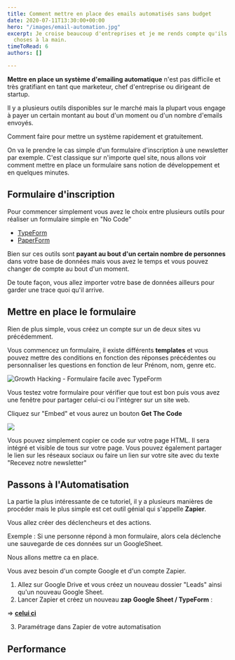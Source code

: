 ```yaml
---
title: Comment mettre en place des emails automatisés sans budget
date: 2020-07-11T13:30:00+00:00
hero: "/images/email-automation.jpg"
excerpt: Je croise beaucoup d'entreprises et je me rends compte qu'ils font trop de
  choses à la main.
timeToRead: 6
authors: []

---
```

**Mettre en place un système d'emailing automatique** n'est pas difficile et très gratifiant en tant que marketeur, chef d'entreprise ou dirigeant de startup.

Il y a plusieurs outils disponibles sur le marché mais la plupart vous engage à payer un certain montant au bout d'un moment ou d'un nombre d'emails envoyés.

Comment faire pour mettre un système rapidement et gratuitement.

On va le prendre le cas simple d'un formulaire d'inscription à une newsletter par exemple. C'est classique sur n'importe quel site, nous allons voir comment mettre en place un formulaire sans notion de développement et en quelques minutes.

## Formulaire d'inscription

Pour commencer simplement vous avez le choix entre plusieurs outils pour réaliser un formulaire simple en "No Code"

* [TypeForm ](https://www.typeform.com/ "TypeForm")
* [PaperForm ](https://paperform.co/ "PaperForm - creation de formulaire")

Bien sur ces outils sont **payant au bout d'un certain nombre de personnes** dans votre base de données mais vous avez le temps et vous pouvez changer de compte au bout d'un moment.

De toute façon, vous allez importer votre base de données ailleurs pour garder une trace quoi qu'il arrive.

## Mettre en place le formulaire

Rien de plus simple, vous créez un compte sur un de deux sites vu précédemment. 

Vous commencez un formulaire, il existe différents **templates** et vous pouvez mettre des conditions en fonction des réponses précédentes ou personnaliser les questions en fonction de leur Prénom, nom, genre etc.

![Growth Hacking - Formulaire facile avec TypeForm](https://res.cloudinary.com/dq9av3ugy/image/upload/v1594473172/Growth%20Hacking%20Blog/Typeform_-_formulaire.jpg "Growth Hacking - Formulaire facile avec TypeForm")

Vous testez votre formulaire pour vérifier que tout est bon puis vous avez une fenêtre pour partager celui-ci ou l'intégrer sur un site web.

Cliquez sur "Embed" et vous aurez un bouton **Get The Code**

![](https://res.cloudinary.com/dq9av3ugy/image/upload/v1594473477/Growth%20Hacking%20Blog/Typeform_-_Share_gbsruv.jpg)

Vous pouvez simplement copier ce code sur votre page HTML. Il sera intégré et visible de tous sur votre page. Vous pouvez également partager le lien sur les réseaux sociaux ou faire un lien sur votre site avec du texte "Recevez notre newsletter"

## Passons à l'Automatisation

La partie la plus intéressante de ce tutoriel, il y a plusieurs manières de procéder mais le plus simple est cet outil génial qui s'appelle **Zapier**. 

Vous allez créer des déclencheurs et des actions. 

Exemple : Si une personne répond à mon formulaire, alors cela déclenche une sauvegarde de ces données sur un GoogleSheet. 

Nous allons mettre ca en place.

Vous avez besoin d'un compte Google et d'un compte Zapier.

1. Allez sur Google Drive et vous créez un nouveau dossier "Leads" ainsi qu'un nouveau Google Sheet.
2. Lancer Zapier et créez un nouveau **zap** **Google Sheet / TypeForm** :

=>  [**celui ci**](https://zapier.com/app/editor/template/111?referrer=%2Fapps%2Ftypeform%2Fintegrations%2Fgoogle-sheets "GoogleSheet et Typeform automatisation") 

3. Paramétrage dans Zapier de votre automatisation

## Performance